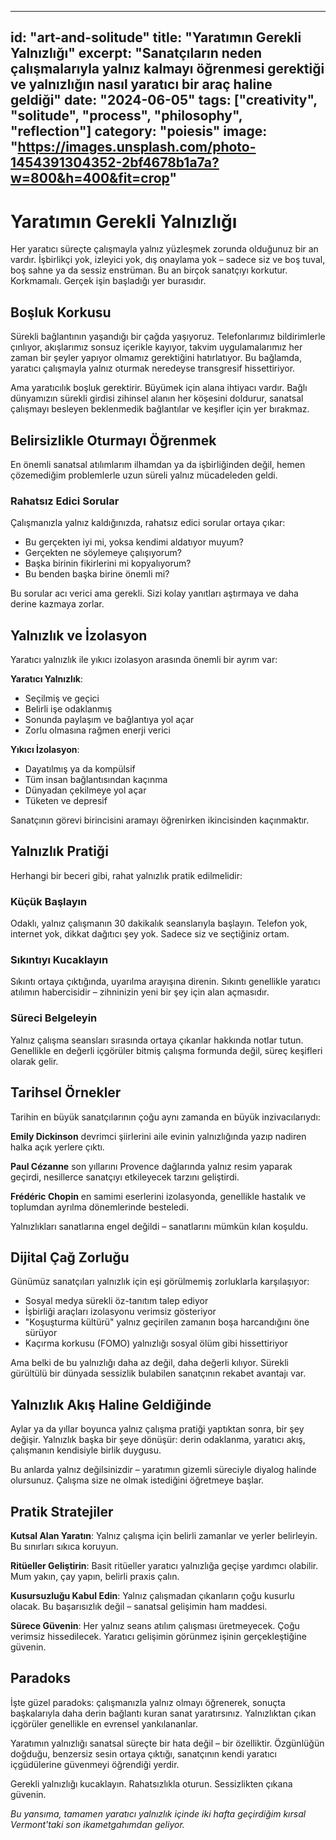 
---
id: "art-and-solitude"
title: "Yaratımın Gerekli Yalnızlığı"
excerpt: "Sanatçıların neden çalışmalarıyla yalnız kalmayı öğrenmesi gerektiği ve yalnızlığın nasıl yaratıcı bir araç haline geldiği"
date: "2024-06-05"
tags: ["creativity", "solitude", "process", "philosophy", "reflection"]
category: "poiesis"
image: "https://images.unsplash.com/photo-1454391304352-2bf4678b1a7a?w=800&h=400&fit=crop"
---

# Yaratımın Gerekli Yalnızlığı

Her yaratıcı süreçte çalışmayla yalnız yüzleşmek zorunda olduğunuz bir an vardır. İşbirlikçi yok, izleyici yok, dış onaylama yok – sadece siz ve boş tuval, boş sahne ya da sessiz enstrüman. Bu an birçok sanatçıyı korkutur. Korkmamalı. Gerçek işin başladığı yer burasıdır.

## Boşluk Korkusu

Sürekli bağlantının yaşandığı bir çağda yaşıyoruz. Telefonlarımız bildirimlerle çınlıyor, akışlarımız sonsuz içerikle kayıyor, takvim uygulamalarımız her zaman bir şeyler yapıyor olmamız gerektiğini hatırlatıyor. Bu bağlamda, yaratıcı çalışmayla yalnız oturmak neredeyse transgresif hissettiriyor.

Ama yaratıcılık boşluk gerektirir. Büyümek için alana ihtiyacı vardır. Bağlı dünyamızın sürekli girdisi zihinsel alanın her köşesini doldurur, sanatsal çalışmayı besleyen beklenmedik bağlantılar ve keşifler için yer bırakmaz.

## Belirsizlikle Oturmayı Öğrenmek

En önemli sanatsal atılımlarım ilhamdan ya da işbirliğinden değil, hemen çözemediğim problemlerle uzun süreli yalnız mücadeleden geldi.

### Rahatsız Edici Sorular

Çalışmanızla yalnız kaldığınızda, rahatsız edici sorular ortaya çıkar:
- Bu gerçekten iyi mi, yoksa kendimi aldatıyor muyum?
- Gerçekten ne söylemeye çalışıyorum?
- Başka birinin fikirlerini mi kopyalıyorum?
- Bu benden başka birine önemli mi?

Bu sorular acı verici ama gerekli. Sizi kolay yanıtları aştırmaya ve daha derine kazmaya zorlar.

## Yalnızlık ve İzolasyon

Yaratıcı yalnızlık ile yıkıcı izolasyon arasında önemli bir ayrım var:

**Yaratıcı Yalnızlık**:
- Seçilmiş ve geçici
- Belirli işe odaklanmış
- Sonunda paylaşım ve bağlantıya yol açar
- Zorlu olmasına rağmen enerji verici

**Yıkıcı İzolasyon**:
- Dayatılmış ya da kompülsif
- Tüm insan bağlantısından kaçınma
- Dünyadan çekilmeye yol açar
- Tüketen ve depresif

Sanatçının görevi birincisini aramayı öğrenirken ikincisinden kaçınmaktır.

## Yalnızlık Pratiği

Herhangi bir beceri gibi, rahat yalnızlık pratik edilmelidir:

### Küçük Başlayın
Odaklı, yalnız çalışmanın 30 dakikalık seanslarıyla başlayın. Telefon yok, internet yok, dikkat dağıtıcı şey yok. Sadece siz ve seçtiğiniz ortam.

### Sıkıntıyı Kucaklayın
Sıkıntı ortaya çıktığında, uyarılma arayışına direnin. Sıkıntı genellikle yaratıcı atılımın habercisidir – zihninizin yeni bir şey için alan açmasıdır.

### Süreci Belgeleyin
Yalnız çalışma seansları sırasında ortaya çıkanlar hakkında notlar tutun. Genellikle en değerli içgörüler bitmiş çalışma formunda değil, süreç keşifleri olarak gelir.

## Tarihsel Örnekler

Tarihin en büyük sanatçılarının çoğu aynı zamanda en büyük inzivacılarıydı:

**Emily Dickinson** devrimci şiirlerini aile evinin yalnızlığında yazıp nadiren halka açık yerlere çıktı.

**Paul Cézanne** son yıllarını Provence dağlarında yalnız resim yaparak geçirdi, nesillerce sanatçıyı etkileyecek tarzını geliştirdi.

**Frédéric Chopin** en samimi eserlerini izolasyonda, genellikle hastalık ve toplumdan ayrılma dönemlerinde besteledi.

Yalnızlıkları sanatlarına engel değildi – sanatlarını mümkün kılan koşuldu.

## Dijital Çağ Zorluğu

Günümüz sanatçıları yalnızlık için eşi görülmemiş zorluklarla karşılaşıyor:
- Sosyal medya sürekli öz-tanıtım talep ediyor
- İşbirliği araçları izolasyonu verimsiz gösteriyor
- "Koşuşturma kültürü" yalnız geçirilen zamanın boşa harcandığını öne sürüyor
- Kaçırma korkusu (FOMO) yalnızlığı sosyal ölüm gibi hissettiriyor

Ama belki de bu yalnızlığı daha az değil, daha değerli kılıyor. Sürekli gürültülü bir dünyada sessizlik bulabilen sanatçının rekabet avantajı var.

## Yalnızlık Akış Haline Geldiğinde

Aylar ya da yıllar boyunca yalnız çalışma pratiği yaptıktan sonra, bir şey değişir. Yalnızlık başka bir şeye dönüşür: derin odaklanma, yaratıcı akış, çalışmanın kendisiyle birlik duygusu.

Bu anlarda yalnız değilsinizdir – yaratımın gizemli süreciyle diyalog halinde olursunuz. Çalışma size ne olmak istediğini öğretmeye başlar.

## Pratik Stratejiler

**Kutsal Alan Yaratın**: Yalnız çalışma için belirli zamanlar ve yerler belirleyin. Bu sınırları sıkıca koruyun.

**Ritüeller Geliştirin**: Basit ritüeller yaratıcı yalnızlığa geçişe yardımcı olabilir. Mum yakın, çay yapın, belirli praxis çalın.

**Kusursuzluğu Kabul Edin**: Yalnız çalışmadan çıkanların çoğu kusurlu olacak. Bu başarısızlık değil – sanatsal gelişimin ham maddesi.

**Sürece Güvenin**: Her yalnız seans atılım çalışması üretmeyecek. Çoğu verimsiz hissedilecek. Yaratıcı gelişimin görünmez işinin gerçekleştiğine güvenin.

## Paradoks

İşte güzel paradoks: çalışmanızla yalnız olmayı öğrenerek, sonuçta başkalarıyla daha derin bağlantı kuran sanat yaratırsınız. Yalnızlıktan çıkan içgörüler genellikle en evrensel yankılananlar.

Yaratımın yalnızlığı sanatsal süreçte bir hata değil – bir özelliktir. Özgünlüğün doğduğu, benzersiz sesin ortaya çıktığı, sanatçının kendi yaratıcı içgüdülerine güvenmeyi öğrendiği yerdir.

Gerekli yalnızlığı kucaklayın. Rahatsızlıkla oturun. Sessizlikten çıkana güvenin.

*Bu yansıma, tamamen yaratıcı yalnızlık içinde iki hafta geçirdiğim kırsal Vermont'taki son ikametgahımdan geliyor.*
